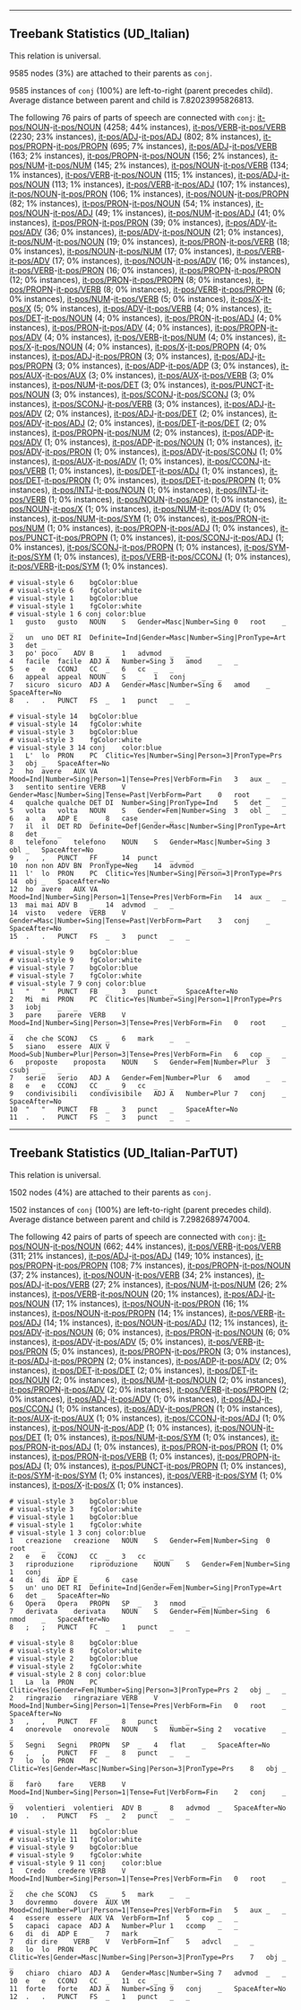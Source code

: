 

--------------------------------------------------------------------------------

## Treebank Statistics (UD_Italian)

This relation is universal.

9585 nodes (3%) are attached to their parents as `conj`.

9585 instances of `conj` (100%) are left-to-right (parent precedes child).
Average distance between parent and child is 7.82023995826813.

The following 76 pairs of parts of speech are connected with `conj`: [it-pos/NOUN]()-[it-pos/NOUN]() (4258; 44% instances), [it-pos/VERB]()-[it-pos/VERB]() (2230; 23% instances), [it-pos/ADJ]()-[it-pos/ADJ]() (802; 8% instances), [it-pos/PROPN]()-[it-pos/PROPN]() (695; 7% instances), [it-pos/ADJ]()-[it-pos/VERB]() (163; 2% instances), [it-pos/PROPN]()-[it-pos/NOUN]() (156; 2% instances), [it-pos/NUM]()-[it-pos/NUM]() (145; 2% instances), [it-pos/NOUN]()-[it-pos/VERB]() (134; 1% instances), [it-pos/VERB]()-[it-pos/NOUN]() (115; 1% instances), [it-pos/ADJ]()-[it-pos/NOUN]() (113; 1% instances), [it-pos/VERB]()-[it-pos/ADJ]() (107; 1% instances), [it-pos/NOUN]()-[it-pos/PRON]() (106; 1% instances), [it-pos/NOUN]()-[it-pos/PROPN]() (82; 1% instances), [it-pos/PRON]()-[it-pos/NOUN]() (54; 1% instances), [it-pos/NOUN]()-[it-pos/ADJ]() (49; 1% instances), [it-pos/NUM]()-[it-pos/ADJ]() (41; 0% instances), [it-pos/PRON]()-[it-pos/PRON]() (39; 0% instances), [it-pos/ADV]()-[it-pos/ADV]() (36; 0% instances), [it-pos/ADV]()-[it-pos/NOUN]() (21; 0% instances), [it-pos/NUM]()-[it-pos/NOUN]() (19; 0% instances), [it-pos/PRON]()-[it-pos/VERB]() (18; 0% instances), [it-pos/NOUN]()-[it-pos/NUM]() (17; 0% instances), [it-pos/VERB]()-[it-pos/ADV]() (17; 0% instances), [it-pos/NOUN]()-[it-pos/ADV]() (16; 0% instances), [it-pos/VERB]()-[it-pos/PRON]() (16; 0% instances), [it-pos/PROPN]()-[it-pos/PRON]() (12; 0% instances), [it-pos/PRON]()-[it-pos/PROPN]() (8; 0% instances), [it-pos/PROPN]()-[it-pos/VERB]() (8; 0% instances), [it-pos/VERB]()-[it-pos/PROPN]() (6; 0% instances), [it-pos/NUM]()-[it-pos/VERB]() (5; 0% instances), [it-pos/X]()-[it-pos/X]() (5; 0% instances), [it-pos/ADV]()-[it-pos/VERB]() (4; 0% instances), [it-pos/DET]()-[it-pos/NOUN]() (4; 0% instances), [it-pos/PRON]()-[it-pos/ADJ]() (4; 0% instances), [it-pos/PRON]()-[it-pos/ADV]() (4; 0% instances), [it-pos/PROPN]()-[it-pos/ADV]() (4; 0% instances), [it-pos/VERB]()-[it-pos/NUM]() (4; 0% instances), [it-pos/X]()-[it-pos/NOUN]() (4; 0% instances), [it-pos/X]()-[it-pos/PROPN]() (4; 0% instances), [it-pos/ADJ]()-[it-pos/PRON]() (3; 0% instances), [it-pos/ADJ]()-[it-pos/PROPN]() (3; 0% instances), [it-pos/ADP]()-[it-pos/ADP]() (3; 0% instances), [it-pos/AUX]()-[it-pos/AUX]() (3; 0% instances), [it-pos/AUX]()-[it-pos/VERB]() (3; 0% instances), [it-pos/NUM]()-[it-pos/DET]() (3; 0% instances), [it-pos/PUNCT]()-[it-pos/NOUN]() (3; 0% instances), [it-pos/SCONJ]()-[it-pos/SCONJ]() (3; 0% instances), [it-pos/SCONJ]()-[it-pos/VERB]() (3; 0% instances), [it-pos/ADJ]()-[it-pos/ADV]() (2; 0% instances), [it-pos/ADJ]()-[it-pos/DET]() (2; 0% instances), [it-pos/ADV]()-[it-pos/ADJ]() (2; 0% instances), [it-pos/DET]()-[it-pos/DET]() (2; 0% instances), [it-pos/PROPN]()-[it-pos/NUM]() (2; 0% instances), [it-pos/ADP]()-[it-pos/ADV]() (1; 0% instances), [it-pos/ADP]()-[it-pos/NOUN]() (1; 0% instances), [it-pos/ADV]()-[it-pos/PRON]() (1; 0% instances), [it-pos/ADV]()-[it-pos/SCONJ]() (1; 0% instances), [it-pos/AUX]()-[it-pos/ADV]() (1; 0% instances), [it-pos/CCONJ]()-[it-pos/VERB]() (1; 0% instances), [it-pos/DET]()-[it-pos/ADJ]() (1; 0% instances), [it-pos/DET]()-[it-pos/PRON]() (1; 0% instances), [it-pos/DET]()-[it-pos/PROPN]() (1; 0% instances), [it-pos/INTJ]()-[it-pos/NOUN]() (1; 0% instances), [it-pos/INTJ]()-[it-pos/VERB]() (1; 0% instances), [it-pos/NOUN]()-[it-pos/ADP]() (1; 0% instances), [it-pos/NOUN]()-[it-pos/X]() (1; 0% instances), [it-pos/NUM]()-[it-pos/ADV]() (1; 0% instances), [it-pos/NUM]()-[it-pos/SYM]() (1; 0% instances), [it-pos/PRON]()-[it-pos/NUM]() (1; 0% instances), [it-pos/PROPN]()-[it-pos/ADJ]() (1; 0% instances), [it-pos/PUNCT]()-[it-pos/PROPN]() (1; 0% instances), [it-pos/SCONJ]()-[it-pos/ADJ]() (1; 0% instances), [it-pos/SCONJ]()-[it-pos/PROPN]() (1; 0% instances), [it-pos/SYM]()-[it-pos/SYM]() (1; 0% instances), [it-pos/VERB]()-[it-pos/CCONJ]() (1; 0% instances), [it-pos/VERB]()-[it-pos/SYM]() (1; 0% instances).


~~~ conllu
# visual-style 6	bgColor:blue
# visual-style 6	fgColor:white
# visual-style 1	bgColor:blue
# visual-style 1	fgColor:white
# visual-style 1 6 conj	color:blue
1	gusto	gusto	NOUN	S	Gender=Masc|Number=Sing	0	root	_	_
2	un	uno	DET	RI	Definite=Ind|Gender=Masc|Number=Sing|PronType=Art	3	det	_	_
3	po'	poco	ADV	B	_	1	advmod	_	_
4	facile	facile	ADJ	A	Number=Sing	3	amod	_	_
5	e	e	CCONJ	CC	_	6	cc	_	_
6	appeal	appeal	NOUN	S	_	1	conj	_	_
7	sicuro	sicuro	ADJ	A	Gender=Masc|Number=Sing	6	amod	_	SpaceAfter=No
8	.	.	PUNCT	FS	_	1	punct	_	_

~~~


~~~ conllu
# visual-style 14	bgColor:blue
# visual-style 14	fgColor:white
# visual-style 3	bgColor:blue
# visual-style 3	fgColor:white
# visual-style 3 14 conj	color:blue
1	L'	lo	PRON	PC	Clitic=Yes|Number=Sing|Person=3|PronType=Prs	3	obj	_	SpaceAfter=No
2	ho	avere	AUX	VA	Mood=Ind|Number=Sing|Person=1|Tense=Pres|VerbForm=Fin	3	aux	_	_
3	sentito	sentire	VERB	V	Gender=Masc|Number=Sing|Tense=Past|VerbForm=Part	0	root	_	_
4	qualche	qualche	DET	DI	Number=Sing|PronType=Ind	5	det	_	_
5	volta	volta	NOUN	S	Gender=Fem|Number=Sing	3	obl	_	_
6	a	a	ADP	E	_	8	case	_	_
7	il	il	DET	RD	Definite=Def|Gender=Masc|Number=Sing|PronType=Art	8	det	_	_
8	telefono	telefono	NOUN	S	Gender=Masc|Number=Sing	3	obl	_	SpaceAfter=No
9	,	,	PUNCT	FF	_	14	punct	_	_
10	non	non	ADV	BN	PronType=Neg	14	advmod	_	_
11	l'	lo	PRON	PC	Clitic=Yes|Number=Sing|Person=3|PronType=Prs	14	obj	_	SpaceAfter=No
12	ho	avere	AUX	VA	Mood=Ind|Number=Sing|Person=1|Tense=Pres|VerbForm=Fin	14	aux	_	_
13	mai	mai	ADV	B	_	14	advmod	_	_
14	visto	vedere	VERB	V	Gender=Masc|Number=Sing|Tense=Past|VerbForm=Part	3	conj	_	SpaceAfter=No
15	.	.	PUNCT	FS	_	3	punct	_	_

~~~


~~~ conllu
# visual-style 9	bgColor:blue
# visual-style 9	fgColor:white
# visual-style 7	bgColor:blue
# visual-style 7	fgColor:white
# visual-style 7 9 conj	color:blue
1	"	"	PUNCT	FB	_	3	punct	_	SpaceAfter=No
2	Mi	mi	PRON	PC	Clitic=Yes|Number=Sing|Person=1|PronType=Prs	3	iobj	_	_
3	pare	parere	VERB	V	Mood=Ind|Number=Sing|Person=3|Tense=Pres|VerbForm=Fin	0	root	_	_
4	che	che	SCONJ	CS	_	6	mark	_	_
5	siano	essere	AUX	V	Mood=Sub|Number=Plur|Person=3|Tense=Pres|VerbForm=Fin	6	cop	_	_
6	proposte	proposta	NOUN	S	Gender=Fem|Number=Plur	3	csubj	_	_
7	serie	serio	ADJ	A	Gender=Fem|Number=Plur	6	amod	_	_
8	e	e	CCONJ	CC	_	9	cc	_	_
9	condivisibili	condivisibile	ADJ	A	Number=Plur	7	conj	_	SpaceAfter=No
10	"	"	PUNCT	FB	_	3	punct	_	SpaceAfter=No
11	.	.	PUNCT	FS	_	3	punct	_	_

~~~




--------------------------------------------------------------------------------

## Treebank Statistics (UD_Italian-ParTUT)

This relation is universal.

1502 nodes (4%) are attached to their parents as `conj`.

1502 instances of `conj` (100%) are left-to-right (parent precedes child).
Average distance between parent and child is 7.2982689747004.

The following 42 pairs of parts of speech are connected with `conj`: [it-pos/NOUN]()-[it-pos/NOUN]() (662; 44% instances), [it-pos/VERB]()-[it-pos/VERB]() (311; 21% instances), [it-pos/ADJ]()-[it-pos/ADJ]() (149; 10% instances), [it-pos/PROPN]()-[it-pos/PROPN]() (108; 7% instances), [it-pos/PROPN]()-[it-pos/NOUN]() (37; 2% instances), [it-pos/NOUN]()-[it-pos/VERB]() (34; 2% instances), [it-pos/ADJ]()-[it-pos/VERB]() (27; 2% instances), [it-pos/NUM]()-[it-pos/NUM]() (26; 2% instances), [it-pos/VERB]()-[it-pos/NOUN]() (20; 1% instances), [it-pos/ADJ]()-[it-pos/NOUN]() (17; 1% instances), [it-pos/NOUN]()-[it-pos/PRON]() (16; 1% instances), [it-pos/NOUN]()-[it-pos/PROPN]() (14; 1% instances), [it-pos/VERB]()-[it-pos/ADJ]() (14; 1% instances), [it-pos/NOUN]()-[it-pos/ADJ]() (12; 1% instances), [it-pos/ADV]()-[it-pos/NOUN]() (6; 0% instances), [it-pos/PRON]()-[it-pos/NOUN]() (6; 0% instances), [it-pos/ADV]()-[it-pos/ADV]() (5; 0% instances), [it-pos/VERB]()-[it-pos/PRON]() (5; 0% instances), [it-pos/PROPN]()-[it-pos/PRON]() (3; 0% instances), [it-pos/ADJ]()-[it-pos/PROPN]() (2; 0% instances), [it-pos/ADP]()-[it-pos/ADV]() (2; 0% instances), [it-pos/DET]()-[it-pos/DET]() (2; 0% instances), [it-pos/DET]()-[it-pos/NOUN]() (2; 0% instances), [it-pos/NUM]()-[it-pos/NOUN]() (2; 0% instances), [it-pos/PROPN]()-[it-pos/ADV]() (2; 0% instances), [it-pos/VERB]()-[it-pos/PROPN]() (2; 0% instances), [it-pos/ADJ]()-[it-pos/ADV]() (1; 0% instances), [it-pos/ADJ]()-[it-pos/CCONJ]() (1; 0% instances), [it-pos/ADV]()-[it-pos/PRON]() (1; 0% instances), [it-pos/AUX]()-[it-pos/AUX]() (1; 0% instances), [it-pos/CCONJ]()-[it-pos/ADJ]() (1; 0% instances), [it-pos/NOUN]()-[it-pos/ADP]() (1; 0% instances), [it-pos/NOUN]()-[it-pos/DET]() (1; 0% instances), [it-pos/NUM]()-[it-pos/SYM]() (1; 0% instances), [it-pos/PRON]()-[it-pos/ADJ]() (1; 0% instances), [it-pos/PRON]()-[it-pos/PRON]() (1; 0% instances), [it-pos/PRON]()-[it-pos/VERB]() (1; 0% instances), [it-pos/PROPN]()-[it-pos/ADJ]() (1; 0% instances), [it-pos/PUNCT]()-[it-pos/PROPN]() (1; 0% instances), [it-pos/SYM]()-[it-pos/SYM]() (1; 0% instances), [it-pos/VERB]()-[it-pos/SYM]() (1; 0% instances), [it-pos/X]()-[it-pos/X]() (1; 0% instances).


~~~ conllu
# visual-style 3	bgColor:blue
# visual-style 3	fgColor:white
# visual-style 1	bgColor:blue
# visual-style 1	fgColor:white
# visual-style 1 3 conj	color:blue
1	creazione	creazione	NOUN	S	Gender=Fem|Number=Sing	0	root	_	_
2	e	e	CCONJ	CC	_	3	cc	_	_
3	riproduzione	riproduzione	NOUN	S	Gender=Fem|Number=Sing	1	conj	_	_
4	di	di	ADP	E	_	6	case	_	_
5	un'	uno	DET	RI	Definite=Ind|Gender=Fem|Number=Sing|PronType=Art	6	det	_	SpaceAfter=No
6	Opera	Opera	PROPN	SP	_	3	nmod	_	_
7	derivata	derivata	NOUN	S	Gender=Fem|Number=Sing	6	nmod	_	SpaceAfter=No
8	;	;	PUNCT	FC	_	1	punct	_	_

~~~


~~~ conllu
# visual-style 8	bgColor:blue
# visual-style 8	fgColor:white
# visual-style 2	bgColor:blue
# visual-style 2	fgColor:white
# visual-style 2 8 conj	color:blue
1	La	la	PRON	PC	Clitic=Yes|Gender=Fem|Number=Sing|Person=3|PronType=Prs	2	obj	_	_
2	ringrazio	ringraziare	VERB	V	Mood=Ind|Number=Sing|Person=1|Tense=Pres|VerbForm=Fin	0	root	_	SpaceAfter=No
3	,	,	PUNCT	FF	_	8	punct	_	_
4	onorevole	onorevole	NOUN	S	Number=Sing	2	vocative	_	_
5	Segni	Segni	PROPN	SP	_	4	flat	_	SpaceAfter=No
6	,	,	PUNCT	FF	_	8	punct	_	_
7	lo	lo	PRON	PC	Clitic=Yes|Gender=Masc|Number=Sing|Person=3|PronType=Prs	8	obj	_	_
8	farò	fare	VERB	V	Mood=Ind|Number=Sing|Person=1|Tense=Fut|VerbForm=Fin	2	conj	_	_
9	volentieri	volentieri	ADV	B	_	8	advmod	_	SpaceAfter=No
10	.	.	PUNCT	FS	_	2	punct	_	_

~~~


~~~ conllu
# visual-style 11	bgColor:blue
# visual-style 11	fgColor:white
# visual-style 9	bgColor:blue
# visual-style 9	fgColor:white
# visual-style 9 11 conj	color:blue
1	Credo	credere	VERB	V	Mood=Ind|Number=Sing|Person=1|Tense=Pres|VerbForm=Fin	0	root	_	_
2	che	che	SCONJ	CS	_	5	mark	_	_
3	dovremmo	dovere	AUX	VM	Mood=Cnd|Number=Plur|Person=1|Tense=Pres|VerbForm=Fin	5	aux	_	_
4	essere	essere	AUX	VA	VerbForm=Inf	5	cop	_	_
5	capaci	capace	ADJ	A	Number=Plur	1	ccomp	_	_
6	di	di	ADP	E	_	7	mark	_	_
7	dir	dire	VERB	V	VerbForm=Inf	5	advcl	_	_
8	lo	lo	PRON	PC	Clitic=Yes|Gender=Masc|Number=Sing|Person=3|PronType=Prs	7	obj	_	_
9	chiaro	chiaro	ADJ	A	Gender=Masc|Number=Sing	7	advmod	_	_
10	e	e	CCONJ	CC	_	11	cc	_	_
11	forte	forte	ADJ	A	Number=Sing	9	conj	_	SpaceAfter=No
12	.	.	PUNCT	FS	_	1	punct	_	_

~~~


